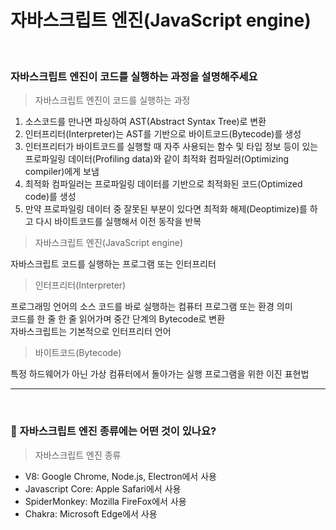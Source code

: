 # 자바스크립트 엔진(JavaScript engine)

<br/>

### 자바스크립트 엔진이 코드를 실행하는 과정을 설명해주세요

> 자바스크립트 엔진이 코드를 실행하는 과정

1. 소스코드를 만나면 파싱하여 AST(Abstract Syntax Tree)로 변환
2. 인터프리터(Interpreter)는 AST를 기반으로 바이트코드(Bytecode)를 생성
3. 인터프리터가 바이트코드를 실행할 때 자주 사용되는 함수 및 타입 정보 등이 있는 프로파일링 데이터(Profiling data)와 같이 최적화 컴파일러(Optimizing compiler)에게 보냄
4. 최적화 컴파일러는 프로파일링 데이터를 기반으로 최적화된 코드(Optimized code)를 생성
5. 만약 프로파일링 데이터 중 잘못된 부분이 있다면 최적화 해제(Deoptimize)를 하고 다시 바이트코드를 실행해서 이전 동작을 반복

> 자바스크립트 엔진(JavaScript engine)

자바스크립트 코드를 실행하는 프로그램 또는 인터프리터

> 인터프리터(Interpreter)

프로그래밍 언어의 소스 코드를 바로 실행하는 컴퓨터 프로그램 또는 환경 의미  
코드를 한 줄 한 줄 읽어가며 중간 단계의 Bytecode로 변환  
자바스크립트는 기본적으로 인터프리터 언어

> 바이트코드(Bytecode)

특정 하드웨어가 아닌 가상 컴퓨터에서 돌아가는 실행 프로그램을 위한 이진 표현법

---

<br/>

### 💫 자바스크립트 엔진 종류에는 어떤 것이 있나요?

> 자바스크립트 엔진 종류

- V8: Google Chrome, Node.js, Electron에서 사용
- Javascript Core: Apple Safari에서 사용
- SpiderMonkey: Mozilla FireFox에서 사용
- Chakra: Microsoft Edge에서 사용
